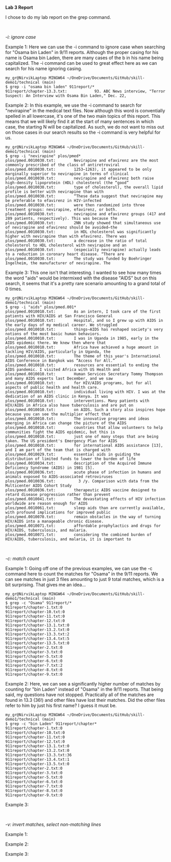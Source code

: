 __Lab 3 Report__

I chose to do my lab report on the grep command.

&nbsp;

*-i: ignore case*

Example 1: Here we can use the -i command to ignore case when searching for "Osama bin Laden" in 9/11 reports. Although the proper casing for his name is Osama bin Laden, there are many cases of the b in his name being capitalized. The -i command can be used to great effect here as we can search for his name ignoring casing. 

```
my_gr@NirvikLaptop MINGW64 ~/OneDrive/Documents/GitHub/skill-demo1/technical (main)
$ grep -i "osama bin laden" 911report/*
911report/chapter-13.3.txt:            93. ABC News interview, "Terror Suspect: An Interview with Osama Bin Laden," Dec. 22,
```


Example 2: In this example, we use the -i command to search for "nevirapine" in the medical text files. Now although this word is conventially spelled in all lowercase, it's one of the two main topics of this report. This means that we will likely find it at the start of many sentences in which case, the starting N will be capitalized. As such, we do not want to miss out on those cases in our search results so the -i command is very helpful for us. 

```
my_gr@NirvikLaptop MINGW64 ~/OneDrive/Documents/GitHub/skill-demo1/technical (main)
$ grep -i "nevirapine" plos/pmed*
plos/pmed.0010030.txt:        Nevirapine and efavirenz are the most commonly prescribed of the class of antiretroviral
plos/pmed.0010030.txt:        1253–1263), it appeared to be only marginally superior to nevirapine in terms of clinical
plos/pmed.0010030.txt:        nevirapine and efavirenz both raise high-density lipoprotein (HDL) cholesterol (the “good”
plos/pmed.0010030.txt:        type of cholesterol), the overall lipid profile is better with nevirapine than with    
plos/pmed.0010030.txt:        “These data suggest that nevirapine may be preferable to efavirenz in HIV-infected     
plos/pmed.0010030.txt:        were then randomized into three treatment groups: nevirapine, efavirenz, or both.      
plos/pmed.0010030.txt:        nevirapine and efavirenz groups (417 and 289 patients, respectively). This was because the
plos/pmed.0010030.txt:        2NN study showed that simultaneous use of nevirapine and efavirenz should be avoided—the
plos/pmed.0010030.txt:        in HDL cholesterol was significantly higher with nevirapine than with efavirenz. There was
plos/pmed.0010030.txt:        a decrease in the ratio of total cholesterol to HDL cholesterol with nevirapine and an 
plos/pmed.0010030.txt:        (especially nevirapine) actually leads to a reduction in coronary heart disease. “There are
plos/pmed.0010030.txt:        The study was funded by Boehringer Ingelheim, the manufacturer of nevirapine. The
```

Example 3: This one isn't that interesting. I wanted to see how many times the word "aids" would be intermixed with the disease "AIDS" but on this search, it seems that it's a pretty rare scenario amounting to a grand total of 0 times. 

```
my_gr@NirvikLaptop MINGW64 ~/OneDrive/Documents/GitHub/skill-demo1/technical (main)
$ grep -i "aids" plos/pmed.001*
plos/pmed.0010010.txt:        As an intern, I took care of the first patients with HIV/AIDS at San Francisco General
plos/pmed.0010010.txt:        Hospital, and so I grew up with AIDS in the early days of my medical career. We struggled
plos/pmed.0010010.txt:        things—AIDS has reshaped society's very notions of the most basic human behaviors.     
plos/pmed.0010010.txt:        I was in Uganda in 1985, early in the AIDS epidemic there. We knew then where that     
plos/pmed.0010010.txt:        Africa have achieved a huge amount in tackling HIV/AIDS, particularly in Uganda, the   
plos/pmed.0010010.txt:        The theme of this year's International AIDS Conference in Bangkok was “Access for All.”
plos/pmed.0010010.txt:        resources are essential to ending the AIDS pandemic. I visited Africa with US Health and
plos/pmed.0010010.txt:        Human Services Secretary Tommy Thompson and many AIDS experts last December, and we saw
plos/pmed.0010010.txt:        for HIV/AIDS programs, but for all aspects of public health and health care.
plos/pmed.0010010.txt:        individual living with HIV. I was at the dedication of an AIDS clinic in Kenya. It was 
plos/pmed.0010010.txt:        interventions. Many patients with HIV/AIDS in Africa also have tuberculosis and are put on
plos/pmed.0010010.txt:        on AIDS. Such a story also inspires hope because you can see the multiplier effect that
plos/pmed.0010010.txt:        The innovative programs and ideas emerging in Africa can change the picture of the AIDS
plos/pmed.0010010.txt:        countries that allow volunteers to help communities fight the AIDS epidemic, but this is
plos/pmed.0010010.txt:        just one of many steps that are being taken. The US president's Emergency Plan for AIDS
plos/pmed.0010010.txt:        for international AIDS assistance [13], and I am part of the team that is charged with 
plos/pmed.0010029.txt:        essential aids in guiding the distribution of limited funds to lower the burden of life
plos/pmed.0010034.txt:        description of the Acquired Immune Deficiency Syndrome (AIDS) in 1981 [5].
plos/pmed.0010036.txt:        acute phase of infection in humans and animals exposed to AIDS-associated retroviruses 
plos/pmed.0010036.txt:          3 /y. Comparison with data from the Multicenter AIDS Cohort Study
plos/pmed.0010036.txt:        therapeutic AIDS vaccine designed to retard disease progression rather than prevent    
plos/pmed.0010041.txt:        The devastating effects of HIV infection worldwide are reason enough for AIDS
plos/pmed.0010061.txt:        sleep aids than are currently available, with profound implications for improved public
plos/pmed.0010070.txt:        remain obstacles in the way of turning HIV/AIDS into a manageable chronic disease.     
plos/pmed.0010071.txt:        affordable prophylactics and drugs for HIV/AIDS, tuberculosis, and malaria.
plos/pmed.0010071.txt:        considering the combined burden of HIV/AIDS, tuberculosis, and malaria, it is important to
```

&nbsp;

*-c: match count*

Example 1: Going off one of the previous examples, we can use the -c command here to count the matches for "Osama" in the 9/11 reports. We can see matches in just 3 files amounting to just 9 total matches, which is a bit surprising. That gives me an idea...

```
my_gr@NirvikLaptop MINGW64 ~/OneDrive/Documents/GitHub/skill-demo1/technical (main)
$ grep -c "Osama" 911report/*
911report/chapter-1.txt:0
911report/chapter-10.txt:0
911report/chapter-11.txt:0
911report/chapter-12.txt:0
911report/chapter-13.1.txt:0
911report/chapter-13.2.txt:0
911report/chapter-13.3.txt:2
911report/chapter-13.4.txt:5
911report/chapter-13.5.txt:0
911report/chapter-2.txt:0
911report/chapter-3.txt:0
911report/chapter-5.txt:0
911report/chapter-6.txt:0
911report/chapter-7.txt:2
911report/chapter-8.txt:0
911report/chapter-9.txt:0
```


Example 2: Here, we can see a significantly higher number of matches by counting for "bin Laden" instead of "Osama" in the 9/11 reports. That being said, my questions have not stopped. Practically all of the matches are found in 13.3 (36!) and other files have lost their matches. Did the other files refer to him by just his first name? I guess it must be.

```
my_gr@NirvikLaptop MINGW64 ~/OneDrive/Documents/GitHub/skill-demo1/technical (main)
$ grep -c "bin Laden" 911report/chapter*
911report/chapter-1.txt:0
911report/chapter-10.txt:0
911report/chapter-11.txt:0
911report/chapter-12.txt:0
911report/chapter-13.1.txt:0
911report/chapter-13.2.txt:0
911report/chapter-13.3.txt:36
911report/chapter-13.4.txt:1
911report/chapter-13.5.txt:0
911report/chapter-2.txt:0
911report/chapter-3.txt:0
911report/chapter-5.txt:0
911report/chapter-6.txt:0
911report/chapter-7.txt:0
911report/chapter-8.txt:0
911report/chapter-9.txt:0
```


Example 3:

&nbsp;

*-v: invert matches, select non-matching lines*

Example 1:


Example 2:


Example 3:

